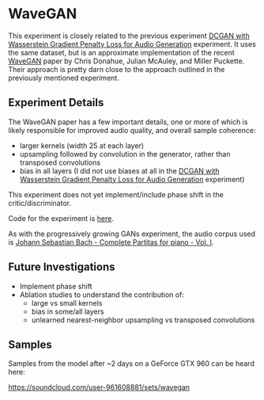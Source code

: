 # WaveGAN

This experiment is closely related to the previous experiment
[DCGAN with Wasserstein Gradient Penalty Loss for Audio Generation](../wgan)
experiment.  It uses the same dataset, but is an approximate implementation of
the recent [WaveGAN](https://arxiv.org/abs/1802.04208) paper by Chris Donahue,
Julian McAuley, and Miller Puckette.  Their approach is pretty darn close to the
approach outlined in the previously mentioned experiment.

## Experiment Details

The WaveGAN paper has a few important details, one or more of which is likely
responsible for improved audio quality, and overall sample coherence:

- larger kernels (width 25 at each layer)
- upsampling followed by convolution in the generator, rather than
 transposed convolutions
- bias in all layers (I did not use biases at all in the [DCGAN with Wasserstein Gradient Penalty Loss for Audio Generation](../wgan) experiment)

This experiment does not yet implement/include phase shift in the
critic/discriminator.

Code for the experiment is [here](wave_gan.py).

As with the progressively growing GANs experiment, the audio corpus used is
[Johann Sebastian Bach - Complete Partitas for piano - Vol. I](https://archive.org//details/AOC11B).

## Future Investigations
- Implement phase shift
- Ablation studies to understand the contribution of:
    - large vs small kernels
    - bias in some/all layers
    - unlearned nearest-neighbor upsampling vs transposed convolutions


## Samples
Samples from the model after ~2 days on a GeForce GTX 960 can be heard here:

https://soundcloud.com/user-961608881/sets/wavegan
